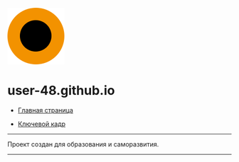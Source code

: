 ![logo](https://github.com/user-48/user-48.github.io/raw/master/logo.png)

# user-48.github.io

* [Главная страница](https://user-48.github.io/ "Main Page")

* [Ключевой кадр](https://user-48.github.io/keyframe/ "KeyFrame")

* * *

Проект создан для образования и саморазвития.

---------------------------------------